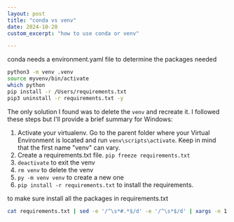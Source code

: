 ```yaml
---
layout: post
title: "conda vs venv"
date: 2024-10-20
custom_excerpt: "how to use conda or venv"

---
```


conda needs a environment.yaml file to determine the packages needed

```bash
python3 -m venv .venv
source myvenv/bin/activate
which python
pip install -r /Users/requirements.txt
pip3 uninstall -r requirements.txt -y
```

The only solution I found was to delete the `venv` and recreate it. I followed these steps but I'll provide a brief summary for Windows:

1. Activate your virtualenv. Go to the parent folder where your Virtual Environment is located and run `venv\scripts\activate`. Keep in mind that the first name "venv" can vary.
2. Create a requirements.txt file. `pip freeze requirements.txt`
3. `deactivate` to exit the venv
4. `rm venv` to delete the venv
5. `py -m venv venv` to create a new one
6. `pip install -r requirements.txt` to install the requirements.

to make sure install all the packages in requirements.txt
```bash
cat requirements.txt | sed -e '/^\s*#.*$/d' -e '/^\s*$/d' | xargs -n 1 python -m pip install
```